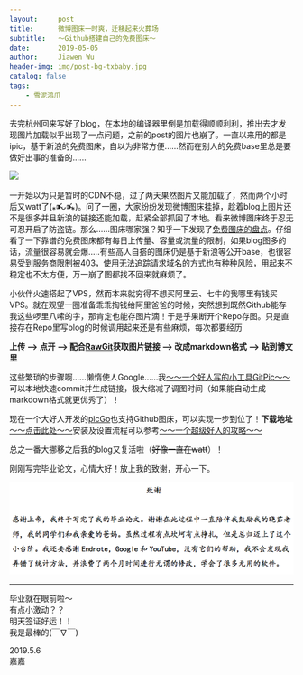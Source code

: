 ```yaml
---
layout:     post
title:      微博图床一时爽，迁移起来火葬场
subtitle:   ～Github搭建自己的免费图床～
date:       2019-05-05
author:     Jiawen Wu
header-img: img/post-bg-txbaby.jpg
catalog: false
tags:
    - 雪泥鸿爪
---
```

<script type="text/javascript">
// 禁止右键菜单
document.oncontextmenu = function(){ return false; };
// 禁止文字选择
document.onselectstart = function(){ return false; };
// 禁止复制
document.oncopy = function(){ return false; };
// 禁止剪切
document.oncut = function(){ return false; };
// 禁止粘贴
document.onpaste = function(){ return false; };
</script>

去完杭州回来写好了blog，在本地的编译器里倒是加载得顺顺利利，推出去才发现图片加载似乎出现了一点问题，之前的post的图片也崩了。一直以来用的都是ipic，基于新浪的免费图床，自以为非常方便......然而在别人的免费base里总是要做好出事的准备的......

![](https://www.sheng521.top/wp-content/uploads/2019/04/2019042816243.jpg)

一开始以为只是暂时的CDN不稳，过了两天果然图片又能加载了，然而两个小时后又watt了(⁎⁍̴̛ᴗ⁍̴̛⁎)。问了一圈，大家纷纷发现微博图床挂掉，趁着blog上图片还不是很多并且新浪的链接还能加载，赶紧全部抓回了本地。看来微博图床终于忍无可忍开启了防盗链。那么......图床哪家强？知乎一下发现了[免费图床的盘点](https://zhuanlan.zhihu.com/p/35270383)。仔细看了一下靠谱的免费图床都有每日上传量、容量或流量的限制，如果blog图多的话，流量很容易就会爆.....有些高人自搭的图床仍是基于新浪等公开base，也很容易受到服务商限制被403，使用无法追踪请求域名的方式也有种种风险，用起来不稳定也不太方便，万一崩了图都找不回来就麻烦了。  

小伙伴火速搭起了VPS，然而本来就穷得不想买阿里云、七牛的我哪里有钱买VPS。就在观望一圈准备乖乖掏钱给阿里爸爸的时候，突然想到既然Github能存我这些啰里八嗦的字，那肯定也能存图片滴！于是乎果断开个Repo存图。只是直接存在Repo里写blog的时候调用起来还是有些麻烦，每次都要经历

**上传 ——> 点开 ——> 配合[RawGit](https://rawgit.com/)获取图片链接 ——> 改成markdown格式 ——> 贴到博文里**

这些繁琐的步骤啊......懒惰使人Google......我[～～一个好人写的小工具GitPic～～](https://zzzzbw.cn/article/6)可以本地快速commit并生成链接，极大缩减了调图时间（如果能自动生成markdown格式就更优秀了）！

现在一个大好人开发的[picGo](https://sspai.com/post/42310)也支持Github图床，可以实现一步到位了！**下载地址**[～～点击此处～～](https://github.com/Molunerfinn/PicGo)安装及设置流程可以参考[～～一个超级好人的攻略～～](https://www.jianshu.com/p/87ea6603a824)

总之一番大挪移之后我的blog又复活啦（~~好像一直在watt~~）！

刚刚写完毕业论文，心情大好！放上我的致谢，开心一下。

![](https://raw.githubusercontent.com/BrokenCrayons/ImageBase/master/Images/WX20190506-222800.png)

---
毕业就在眼前啦～  
有点小激动？？  
明天签证好运！！  
我是最棒的(￣∇￣)

2019.5.6   
嘉嘉
